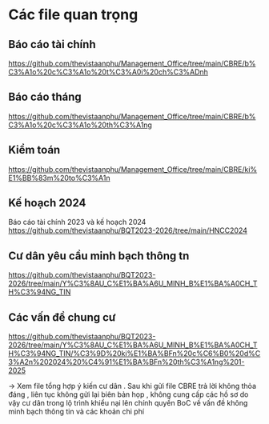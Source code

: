 # Các file quan trọng
## Báo cáo tài chính 
https://github.com/thevistaanphu/Management_Office/tree/main/CBRE/b%C3%A1o%20c%C3%A1o%20t%C3%A0i%20ch%C3%ADnh

## Báo cáo tháng
https://github.com/thevistaanphu/Management_Office/tree/main/CBRE/b%C3%A1o%20c%C3%A1o%20th%C3%A1ng

## Kiểm toán
https://github.com/thevistaanphu/Management_Office/tree/main/CBRE/ki%E1%BB%83m%20to%C3%A1n

## Kế hoạch 2024
Báo cáo tài chính 2023 và kế hoạch 2024 
https://github.com/thevistaanphu/BQT2023-2026/tree/main/HNCC2024

## Cư dân yêu cầu minh bạch thông tn

https://github.com/thevistaanphu/BQT2023-2026/tree/main/Y%C3%8AU_C%E1%BA%A6U_MINH_B%E1%BA%A0CH_TH%C3%94NG_TIN

## Các vấn đề chung cư 

https://github.com/thevistaanphu/BQT2023-2026/tree/main/Y%C3%8AU_C%E1%BA%A6U_MINH_B%E1%BA%A0CH_TH%C3%94NG_TIN/%C3%9D%20ki%E1%BA%BFn%20c%C6%B0%20d%C3%A2n%202024%20%C4%91%E1%BA%BFn%20th%C3%A1ng%201-2025

-> Xem file tổng hợp ý kiến cư dân . Sau khi gửi file CBRE trả lời không thỏa đáng , liên tục không gửi lại biên bản họp , không cung cấp các hồ sơ do vậy cư dân trong lộ trình khiểu nại lên chính quyền BoC về vấn đề không minh bạch thông tin và các khoản chi phí
